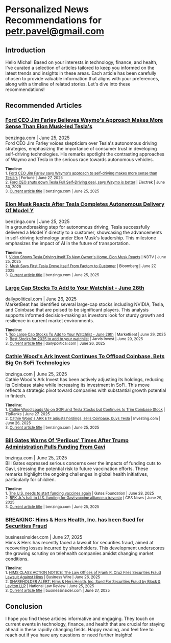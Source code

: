 # Personalized News Recommendations for petr.pavel@gmail.com

## Introduction
Hello Michal! Based on your interests in technology, finance, and health, I've curated a selection of articles tailored to keep you informed on the latest trends and insights in these areas. Each article has been carefully chosen to provide valuable information that aligns with your preferences, along with a timeline of related stories. Let's dive into these recommendations!

## Recommended Articles

### [Ford CEO Jim Farley Believes Waymo's Approach Makes More Sense Than Elon Musk-led Tesla's](https://www.benzinga.com/markets/tech/25/06/46156654/ford-ceo-jim-farley-believes-waymos-approach-makes-more-sense-than-elon-musk-led-teslas-when-you-have-a-brand-like-ford-you-have-to-be-really-careful)
benzinga.com | June 25, 2025  
Ford CEO Jim Farley voices skepticism over Tesla's autonomous driving strategies, emphasizing the importance of consumer trust in developing self-driving technologies. His remarks spotlight the contrasting approaches of Waymo and Tesla in the serious race towards autonomous vehicles.

<small>**Timeline:**</small>  
<small>1. [Ford CEO Jim Farley says Waymo's approach to self-driving makes more sense than Tesla's](https://fortune.com/2025/06/27/ford-ceo-jim-farley-waymo-self-driving-lidar-more-sense-than-tesla-aspen-ideas/) | Fortune | June 27, 2025</small>  
<small>2. [Ford CEO shuts down Tesla Full Self-Driving deal, says Waymo is better](https://electrek.co/2025/06/30/ford-ceo-shuts-down-tesla-full-self-driving-deal-says-waymo-is-better/) | Electrek | June 30, 2025</small>  
<small>3. [Current article title](https://www.benzinga.com/markets/tech/25/06/46156654/ford-ceo-jim-farley-believes-waymos-approach-makes-more-sense-than-elon-musk-led-teslas-when-you-have-a-brand-like-ford-you-have-to-be-really-careful) | benzinga.com | June 25, 2025</small>

### [Elon Musk Reacts After Tesla Completes Autonomous Delivery Of Model Y](https://www.benzinga.com/markets/tech/25/06/46156518/elon-musk-reacts-after-tesla-completes-autonomous-delivery-of-model-y-from-factory-to-customer-home-across-town-through-highways)
benzinga.com | June 25, 2025  
In a groundbreaking step for autonomous driving, Tesla successfully delivered a Model Y directly to a customer, showcasing the advancements in self-driving technology under Elon Musk's leadership. This milestone emphasizes the impact of AI in the future of transportation.

<small>**Timeline:**</small>  
<small>1. [Video Shows Tesla Driving Itself To New Owner's Home, Elon Musk Reacts](https://www.ndtv.com/world-news/video-shows-tesla-driving-itself-to-new-owners-home-elon-musk-reacts-8790136) | NDTV | June 25, 2025</small>  
<small>2. [Musk Says First Tesla Drove Itself From Factory to Customer](https://www.bloomberg.com/news/articles/2025-06-27/elon-musk-says-first-tesla-drove-itself-from-factory-to-customer) | Bloomberg | June 27, 2025</small>  
<small>3. [Current article title](https://www.benzinga.com/markets/tech/25/06/46156518/elon-musk-reacts-after-tesla-completes-autonomous-delivery-of-model-y-from-factory-to-customer-home-across-town-through-highways) | benzinga.com | June 25, 2025</small>

### [Large Cap Stocks To Add to Your Watchlist - June 26th](https://www.dailypolitical.com/2025/06/28/large-cap-stocks-to-add-to-your-watchlist-june-26th.html)
dailypolitical.com | June 26, 2025  
MarketBeat has identified several large-cap stocks including NVIDIA, Tesla, and Coinbase that are poised to be significant players. This analysis supports informed decision-making as investors look for sturdy growth and resilience in current market environments. 

<small>**Timeline:**</small>  
<small>1. [Top Large Cap Stocks To Add to Your Watchlist - June 29th](https://www.marketbeat.com/instant-alerts/top-large-cap-stocks-to-add-to-your-watchlist-june-29th-2025-06-29/) | MarketBeat | June 29, 2025</small>  
<small>2. [Best Stocks for 2025 to add to your watchlist](https://jarvisinvest.com/jarvis-library/best-stocks-for-2025-to-add-to-your-watchlist/) | Jarvis Invest | June 29, 2025</small>  
<small>3. [Current article title](https://www.dailypolitical.com/2025/06/28/large-cap-stocks-to-add-to-your-watchlist-june-26th.html) | dailypolitical.com | June 26, 2025</small>

### [Cathie Wood's Ark Invest Continues To Offload Coinbase, Bets Big On SoFi Technologies](https://www.benzinga.com/etfs/broad-u-s-equity-etfs/25/06/46156309/cathie-woods-ark-invest-continues-to-offload-coinbase-bets-big-on-sofi-technologies)
bnzinga.com | June 25, 2025  
Cathie Wood's Ark Invest has been actively adjusting its holdings, reducing its Coinbase stake while increasing its investment in SoFi. This move reflects a strategic pivot toward companies with substantial growth potential in fintech.

<small>**Timeline:**</small>  
<small>1. [Cathie Wood Loads Up on SOFI and Tesla Stocks but Continues to Trim Coinbase Stock](https://www.tipranks.com/news/cathie-wood-loads-up-on-sofi-and-tesla-stocks-but-continues-to-trim-coinbase-stock-2) | TipRanks | June 27, 2025</small>  
<small>2. [Cathie Wood's ARK ETF adjusts holdings, sells Coinbase, buys Tesla](https://www.investing.com/news/company-news/cathie-woods-ark-etf-adjusts-holdings-sells-coinbase-buys-tesla) | Investing.com | June 26, 2025</small>  
<small>3. [Current article title](https://www.benzinga.com/etfs/broad-u-s-equity-etfs/25/06/46156309/cathie-woods-ark-invest-continues-to-offload-coinbase-bets-big-on-sofi-technologies) | benzinga.com | June 25, 2025</small>

### [Bill Gates Warns Of 'Perilous' Times After Trump Administration Pulls Funding From Gavi](https://www.benzinga.com/news/health-care/25/06/46156904/bill-gates-warns-of-perilous-times-after-trump-administration-pulls-funding-from-gavi-a-group-that-has-paid-for-over-a-billion-childrens-vaccinations-all-the-progress-weve-made-is-at-risk)
bnzinga.com | June 25, 2025  
Bill Gates expressed serious concerns over the impacts of funding cuts to Gavi, stressing the potential risk to future vaccination efforts. These remarks highlight the ongoing challenges in global health initiatives, particularly for children.

<small>**Timeline:**</small>  
<small>1. [The U.S. needs to start funding vaccines again](https://www.gatesnotes.com/home/home-page-topic/reader/a-perilous-time-for-the-worlds-poorest-children) | Gates Foundation | June 28, 2025</small>  
<small>2. [RFK Jr.'s halt to U.S. funding for Gavi vaccine alliance a travesty](https://www.cbsnews.com/news/rfk-us-funding-gavi-vaccine-alliance-travesty-experts-warn/) | CBS News | June 29, 2025</small>  
<small>3. [Current article title](https://www.benzinga.com/news/health-care/25/06/46156904/bill-gates-warns-of-perilous-times-after-trump-administration-pulls-funding-from-gavi-a-group-that-has-paid-for-over-a-billion-childrens-vaccinations-all-the-progress-weve-made-is-at-risk) | benzinga.com | June 25, 2025</small>

### [BREAKING: Hims & Hers Health, Inc. has been Sued for Securities Fraud](https://markets.businessinsider.com/news/stocks/breaking-hims-hers-health-inc.-hims-has-been-sued-for-securities-fraud-investors-are-notified-to-contact-bfa-law-before-court-deadline-1034856560)
businessinsider.com | June 27, 2025  
Hims & Hers has recently faced a lawsuit for securities fraud, aimed at recovering losses incurred by shareholders. This development underscores the growing scrutiny on telehealth companies amidst changing market conditions.

<small>**Timeline:**</small>  
<small>1. [HIMS CLASS ACTION NOTICE: The Law Offices of Frank R. Cruz Files Securities Fraud Lawsuit Against Hims](https://www.businesswire.com/news/home/20250625726982/en/HIMS-CLASS-ACTION-NOTICE-The-Law-Offices-of-Frank-R.-Cruz-Files-Securities-Fraud-Lawsuit-Against-Hims-Hers-Health-Inc.) | Business Wire | June 26, 2025</small>  
<small>2. [SHAREHOLDER ALERT: Hims & Hers Health, Inc. Sued For Securities Fraud by Block & Leviton LLP](https://natlawreview.com/press-releases/shareholder-alert-hims-hers-health-inc-sued-securities-fraud-block-leviton) | National Law Review | June 25, 2025</small>  
<small>3. [Current article title](https://markets.businessinsider.com/news/stocks/breaking-hims-hers-health-inc.-hims-has-been-sued-for-securities-fraud-investors-are-notified-to-contact-bfa-law-before-court-deadline-1034856560) | businessinsider.com | June 27, 2025</small>

## Conclusion
I hope you find these articles informative and engaging. They touch on current events in technology, finance, and health that are crucial for staying ahead in these rapidly changing fields. Happy reading, and feel free to reach out if you have any questions or need further insights!